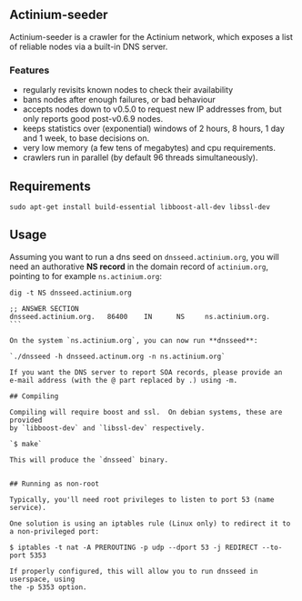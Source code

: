 ## Actinium-seeder


Actinium-seeder is a crawler for the Actinium network, which exposes a list
of reliable nodes via a built-in DNS server.

### Features

* regularly revisits known nodes to check their availability
* bans nodes after enough failures, or bad behaviour
* accepts nodes down to v0.5.0 to request new IP addresses from,
  but only reports good post-v0.6.9 nodes.
* keeps statistics over (exponential) windows of 2 hours, 8 hours,
  1 day and 1 week, to base decisions on.
* very low memory (a few tens of megabytes) and cpu requirements.
* crawlers run in parallel (by default 96 threads simultaneously).

## Requirements


`sudo apt-get install build-essential libboost-all-dev libssl-dev`

## Usage


Assuming you want to run a dns seed on `dnsseed.actinium.org`, you will
need an authorative **NS record** in the domain record of `actinium.org`, pointing
to for example `ns.actinium.org`:

`dig -t NS dnsseed.actinium.org`

````shell
;; ANSWER SECTION
dnsseed.actinium.org.   86400    IN      NS     ns.actinium.org.
```

On the system `ns.actinium.org`, you can now run **dnsseed**:

`./dnsseed -h dnsseed.actinum.org -n ns.actinium.org`

If you want the DNS server to report SOA records, please provide an
e-mail address (with the @ part replaced by .) using -m.

## Compiling

Compiling will require boost and ssl.  On debian systems, these are provided
by `libboost-dev` and `libssl-dev` respectively.

`$ make`

This will produce the `dnsseed` binary.


## Running as non-root

Typically, you'll need root privileges to listen to port 53 (name service).

One solution is using an iptables rule (Linux only) to redirect it to
a non-privileged port:

$ iptables -t nat -A PREROUTING -p udp --dport 53 -j REDIRECT --to-port 5353

If properly configured, this will allow you to run dnsseed in userspace, using
the -p 5353 option.
